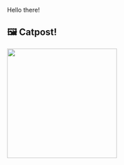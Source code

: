 Hello there!



## 🖼️ Catpost!

<sub>
    <img src="https://cdn2.thecatapi.com/images/fB73IfWR-.jpg" height="256">
</sub>

